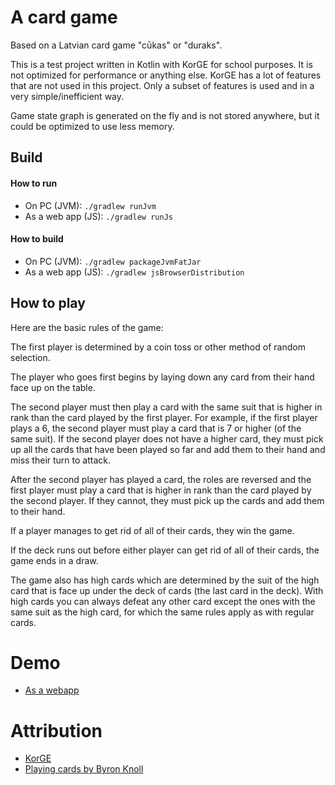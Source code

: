 # A card game

Based on a Latvian card game "cūkas" or "duraks".

This is a test project written in Kotlin with KorGE for school purposes.
It is not optimized for performance or anything else.
KorGE has a lot of features that are not used in this project.
Only a subset of features is used and in a very simple/inefficient way.

Game state graph is generated on the fly and is not stored anywhere,
but it could be optimized to use less memory.

## Build
#### How to run
- On PC (JVM): `./gradlew runJvm`
- As a web app (JS): `./gradlew runJs`
#### How to build
- On PC (JVM): `./gradlew packageJvmFatJar`
- As a web app (JS): `./gradlew jsBrowserDistribution`

## How to play
Here are the basic rules of the game:

The first player is determined by a coin toss or other method of random selection.

The player who goes first begins by laying down any card from their hand face up on the table.

The second player must then play a card with the same suit that is higher in rank than the card played by the first player. For example, if the first player plays a 6, the second player must play a card that is 7 or higher (of the same suit). If the second player does not have a higher card, they must pick up all the cards that have been played so far and add them to their hand and miss their turn to attack.

After the second player has played a card, the roles are reversed and the first player must play a card that is higher in rank than the card played by the second player. If they cannot, they must pick up the cards and add them to their hand.

If a player manages to get rid of all of their cards, they win the game.

If the deck runs out before either player can get rid of all of their cards, the game ends in a draw.

The game also has high cards which are determined by the suit of the high card that is face up under the deck of cards (the last card in the deck).
With high cards you can always defeat any other card except the ones with the same suit as the high card, for which the same rules apply as with regular cards.

# Demo
- [As a webapp](https://cardgame.kristianskaneps.lv/)

# Attribution
- [KorGE](https://korge.org/)
- [Playing cards by Byron Knoll](http://code.google.com/p/vector-playing-cards/)
